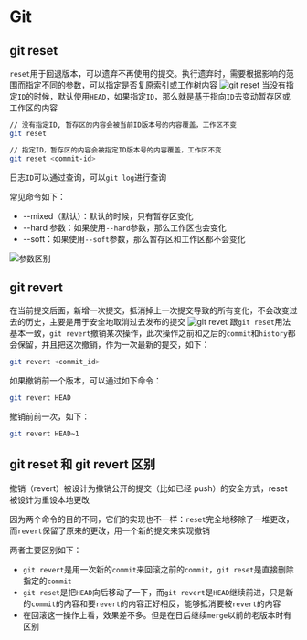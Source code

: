 # Git

## git reset

`reset`用于回退版本，可以遗弃不再使用的提交。执行遗弃时，需要根据影响的范围而指定不同的参数，可以指定是否复原索引或工作树内容
![git reset](/git/reset.png "git reset")
当没有指定`ID`的时候，默认使用`HEAD`，如果指定`ID`，那么就是基于指向`ID`去变动暂存区或工作区的内容

```bash
// 没有指定ID, 暂存区的内容会被当前ID版本号的内容覆盖，工作区不变
git reset

// 指定ID，暂存区的内容会被指定ID版本号的内容覆盖，工作区不变
git reset <commit-id>
```

日志`ID`可以通过查询，可以`git log`进行查询

常见命令如下：

- --mixed（默认）：默认的时候，只有暂存区变化
- --hard 参数：如果使用`--hard`参数，那么工作区也会变化
- --soft：如果使用`--soft`参数，那么暂存区和工作区都不会变化

![参数区别](/git/1.png "参数区别")

## git revert

在当前提交后面，新增一次提交，抵消掉上一次提交导致的所有变化，不会改变过去的历史，主要是用于安全地取消过去发布的提交
![git revet](/git/revert.png "git revert")
跟`git reset`用法基本一致，`git revert`撤销某次操作，此次操作之前和之后的`commit`和`history`都会保留，并且把这次撤销，作为一次最新的提交，如下：

```bash
git revert <commit_id>
```

如果撤销前一个版本，可以通过如下命令：

```bash
git revert HEAD
```

撤销前前一次，如下：

```bash
git revert HEAD~1
```

## git reset 和 git revert 区别

撤销（revert）被设计为撤销公开的提交（比如已经 push）的安全方式，reset 被设计为重设本地更改

因为两个命令的目的不同，它们的实现也不一样：`reset`完全地移除了一堆更改，而`revert`保留了原来的更改，用一个新的提交来实现撤销

两者主要区别如下：

- `git revert`是用一次新的`commit`来回滚之前的`commit`，`git reset`是直接删除指定的`commit`
- `git reset`是把`HEAD`向后移动了一下，而`git revert`是`HEAD`继续前进，只是新的`commit`的内容和要`revert`的内容正好相反，能够抵消要被`revert`的内容
- 在回滚这一操作上看，效果差不多。但是在日后继续`merge`以前的老版本时有区别
